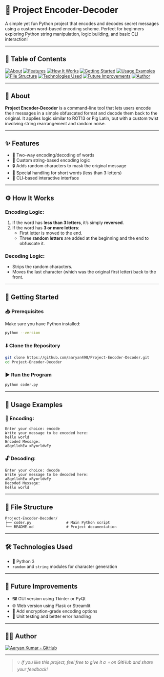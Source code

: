 # 🔐 Project Encoder-Decoder

A simple yet fun Python project that encodes and decodes secret messages using a custom word-based encoding scheme. Perfect for beginners exploring Python string manipulation, logic building, and basic CLI interaction!

---

## 📌 Table of Contents

[![About](https://img.shields.io/badge/📖-About-blue?style=for-the-badge)](#-about)
[![Features](https://img.shields.io/badge/✨-Features-green?style=for-the-badge)](#-features)
[![How It Works](https://img.shields.io/badge/⚙️-How_It_Works-orange?style=for-the-badge)](#️-how-it-works)
[![Getting Started](https://img.shields.io/badge/🚀-Getting_Started-yellow?style=for-the-badge)](#-getting-started)
[![Usage Examples](https://img.shields.io/badge/🧪-Usage_Examples-purple?style=for-the-badge)](#-usage-examples)
[![File Structure](https://img.shields.io/badge/📂-File_Structure-lightgrey?style=for-the-badge)](#-file-structure)
[![Technologies Used](https://img.shields.io/badge/🛠️-Technologies_Used-brightgreen?style=for-the-badge)](#️-technologies-used)
[![Future Improvements](https://img.shields.io/badge/📝-Future_Improvements-blueviolet?style=for-the-badge)](#-future-improvements)
[![Author](https://img.shields.io/badge/🙋‍♂️-Author-ff69b4?style=for-the-badge)](#-author)

---

## 📖 About

**Project Encoder-Decoder** is a command-line tool that lets users encode their messages in a simple obfuscated format and decode them back to the original. It applies logic similar to ROT13 or Pig Latin, but with a custom twist involving string rearrangement and random noise.

---

## ✨ Features

- 🔁 Two-way encoding/decoding of words  
- 🧠 Custom string-based encoding logic  
- 🔒 Adds random characters to mask the original message  
- 📏 Special handling for short words (less than 3 letters)  
- 🧪 CLI-based interactive interface  

---

## ⚙️ How It Works

### Encoding Logic:
1. If the word has **less than 3 letters**, it’s simply **reversed**.
2. If the word has **3 or more letters**:
   - First letter is moved to the end.
   - Three **random letters** are added at the beginning and the end to obfuscate it.

### Decoding Logic:
- Strips the random characters.
- Moves the last character (which was the original first letter) back to the front.

---

## 🚀 Getting Started

### 📥 Prerequisites
Make sure you have Python installed:

```bash
python --version
```

### ⬇️ Clone the Repository

```bash
git clone https://github.com/aaryan498/Project-Encoder-Decoder.git
cd Project-Encoder-Decoder
```

### ▶️ Run the Program

```bash
python coder.py
```

---

## 🧪 Usage Examples

### 🧬 Encoding:
```
Enter your choice: encode
Write your message to be encoded here:
hello world
Encoded Message:
aBqellohEw xRyorldwFy
```

### 🔓 Decoding:
```
Enter your choice: decode
Write your message to be decoded here:
aBqellohEw xRyorldwFy
Decoded Message:
hello world
```

---

## 📂 File Structure

```
Project-Encoder-Decoder/
├── coder.py                # Main Python script
└── README.md               # Project documentation
```

---

## 🛠️ Technologies Used

- 🐍 Python 3
- `random` and `string` modules for character generation

---

## 📝 Future Improvements

- 🖼️ GUI version using Tkinter or PyQt  
- 🌐 Web version using Flask or Streamlit  
- 🔐 Add encryption-grade encoding options  
- 🧪 Unit testing and better error handling  

---

## 🙋‍♂️ Author

[![Aaryan Kumar - GitHub](https://img.shields.io/badge/GitHub-AARYAN_KUMAR-181717?logo=github&style=for-the-badge)](https://github.com/aaryan498)

---

> 💡 *If you like this project, feel free to give it a ⭐ on GitHub and share your feedback!*
